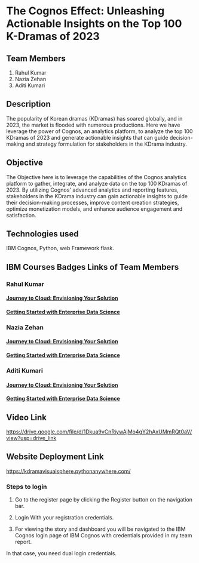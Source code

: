 
# The Cognos Effect: Unleashing Actionable Insights on the Top 100 K-Dramas of 2023

## Team Members
1. Rahul Kumar 
2. Nazia Zehan
3. Aditi Kumari

## Description
The popularity of Korean dramas (KDramas) has soared globally, and in 2023, the market is flooded with numerous productions. Here we have leverage the power of Cognos, an analytics platform, to analyze the top 100 KDramas of 2023 and generate actionable insights that can guide decision-making and strategy formulation for stakeholders in the KDrama industry.

## Objective
The Objective here is to leverage the capabilities of the Cognos analytics platform to gather, integrate, and analyze data on the top 100 KDramas of 2023. By utilizing Cognos' advanced analytics and reporting features, stakeholders in the KDrama industry can gain actionable insights to guide their decision-making processes, improve content creation strategies, optimize monetization models, and enhance audience engagement and satisfaction.

## Technologies used
IBM Cognos, Python, web Framework flask.

## IBM Courses Badges Links of Team Members

### Rahul Kumar
#### [Journey to Cloud: Envisioning Your Solution](https://www.credly.com/badges/a24b1607-2f83-45b4-abdb-2a0989860dc9/public_url)
#### [Getting Started with Enterprise Data Science](https://www.credly.com/badges/48566abc-d4cf-4cf1-8cb7-ee8690330433/public_url)

### Nazia Zehan
#### [Journey to Cloud: Envisioning Your Solution](https://www.credly.com/badges/892e8506-7c43-4562-8c18-3a6b83612d73/public_url)
#### [Getting Started with Enterprise Data Science](https://www.credly.com/badges/2ad65b21-c59f-4026-bd16-c6c2b78ae545/public_url)


### Aditi Kumari
#### [Journey to Cloud: Envisioning Your Solution](https://www.credly.com/badges/56f407e9-2dfe-4e57-b6a6-d850de3f4709/public_url)
#### [Getting Started with Enterprise Data Science](https://www.credly.com/badges/4c335fd1-8e8e-41ae-bcc5-1c82a62e4163/public_url)

## Video Link
https://drive.google.com/file/d/1Dkua9vCnRiywAjMo4gY2hAxUMmRQt0aV/view?usp=drive_link
## Website Deployment Link

https://kdramavisualsphere.pythonanywhere.com/

### Steps to login

1. Go to the register page by clicking the Register button on the navigation bar.

2. Login With your registration credentials.

3. For viewing the story and dashboard you will be navigated to the IBM Cognos login page of IBM Cognos with credentials provided in my team report.

In that case, you need dual login credentials.





